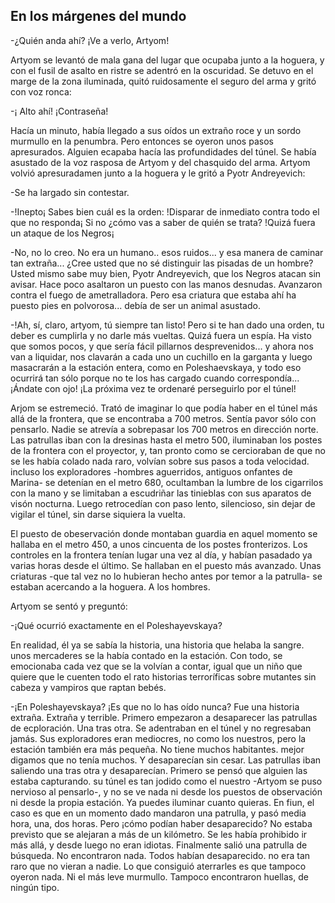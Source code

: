 ## En los márgenes del mundo

-¿Quién anda ahí? ¡Ve a verlo, Artyom!

Artyom se levantó de mala gana del lugar que ocupaba junto a la hoguera, y con el fusil de asalto en ristre se adentró en la oscuridad. Se detuvo en el marge de la zona iluminada, quitó ruidosamente el seguro del arma y gritó con voz ronca:

-¡ Alto ahí!  ¡Contraseña!

Hacía un minuto, había llegado a sus oídos un extraño roce y un sordo murmullo en la penumbra. Pero entonces se oyeron unos pasos apresurados. Alguien ecapaba hacía las profundidades del túnel. Se había asustado de la voz rasposa de Artyom y del chasquido del arma. Artyom volvió apresuradamen junto a la hoguera y le gritó a Pyotr Andreyevich:

-Se ha largado sin contestar.

-!Inepto¡ Sabes bien cuál es la orden: !Disparar de inmediato contra todo el que no responda¡ Si no ¿cómo vas a saber de quién se trata? !Quizá fuera un ataque de los Negros¡

-No, no lo creo. No era un humano.. esos ruidos... y esa manera de caminar tan extraña... ¿Cree usted que no sé distinguir las pisadas de un hombre? Usted mismo sabe muy bien, Pyotr Andreyevich, que los Negros atacan sin avisar. Hace poco asaltaron un puesto con las manos desnudas. Avanzaron contra el fuego de ametralladora. Pero esa criatura que estaba ahí ha puesto pies en polvorosa... debía de ser un animal asustado.

-!Ah, sí, claro, artyom, tú siempre tan listo! Pero si te han dado una orden, tu deber es cumplirla y no darle más vueltas. Quizá fuera un espía. Ha visto que somos pocos, y que sería fácil pillarnos desprevenidos... y ahora nos van a liquidar, nos clavarán a cada uno un cuchillo en la garganta y luego masacrarán a la estación entera, como en Poleshaevskaya, y todo eso ocurrirá tan sólo porque no te los has cargado cuando correspondía... ¡Ándate con ojo! ¡La próxima vez te ordenaré  perseguirlo por el túnel!

Arjom se estremeció. Trató de imaginar lo que podía haber en el túnel más allá de la frontera, que se encontraba a 700 metros. Sentía pavor sólo con pensarlo. Nadie se atrevía a sobrepasar los 700 metros en dirección norte. Las patrullas iban con la dresinas hasta el metro 500, iluminaban los postes de la frontera con el proyector, y, tan pronto como se cercioraban de que no se les había colado nada raro, volvían sobre sus pasos a toda velocidad. incluso los exploradores -hombres aguerridos, antiguos onfantes de Marina- se detenían en el metro 680, ocultamban la lumbre de los cigarrilos con la mano y se limitaban a escudriñar las tinieblas con sus aparatos de visón nocturna. Luego retrocedían con paso lento, silencioso, sin dejar de vigilar el túnel, sin darse siquiera la vuelta.

El puesto de obeservación donde montaban guardia en aquel momento se hallaba en el metro 450, a unos cincuenta de los postes fronterizos. Los controles en la frontera tenían lugar una vez al día, y habían pasadado ya varias horas desde el último. Se hallaban en el puesto más avanzado. Unas criaturas -que tal vez no lo hubieran hecho antes por temor a la patrulla- se estaban acercando a la hoguera. A los hombres.

Artyom se sentó y preguntó:

-¡Qué ocurrió exactamente en el Poleshayevskaya?

En realidad, él ya se sabía la historia, una historia que helaba la sangre. unos mercaderes se la había contado en la estación. Con todo, se emocionaba cada vez que se la volvían a contar, igual que un niño que quiere que le cuenten todo el rato historias terroríficas sobre mutantes sin cabeza y vampiros que raptan bebés.

-¡En Poleshayevskaya? ¡Es que no lo has oído nunca? Fue una historia extraña. Extraña y terrible. Primero empezaron a desaparecer las patrullas de ecploración. Una tras otra. Se adentraban en el túnel y no regresaban jamás. Sus exploradores eran mediocres, no como los nuestros, pero la estación también era más pequeña. No tiene muchos habitantes. mejor digamos que no tenía muchos. Y desaparecían sin cesar. Las patrullas iban saliendo una tras otra y desaparecían. Primero se pensó que alguien las estaba capturando. su túnel es tan jodido como el nuestro -Artyom se puso nervioso al pensarlo-, y no se ve nada ni desde los puestos de observación ni desde la propia estación. Ya puedes iluminar cuanto quieras. En fiun, el caso es que en un momento dado mandaron una patrulla, y pasó media hora, una, dos horas. Pero ¡cómo podían haber desaparecido? No estaba previsto que se alejaran a más de un kilómetro. Se les había prohibido ir más allá, y desde luego no eran idiotas. Finalmente salió una patrulla de búsqueda. No encontraron nada. Todos habían desaparecido. no era tan raro que no vieran a nadie. Lo que consiguió aterrarles es que tampoco oyeron nada. Ni el más leve murmullo. Tampoco encontraron huellas, de ningún tipo.

